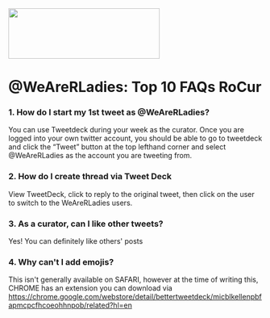 <img src="https://github.com/rladies/starter-kit/blob/master/logo/R-LadiesGlobal_RBG_online_LogoWithText_Horizontal.png" data-canonical-src="https://github.com/rladies/starter-kit/blob/master/logo/R-LadiesGlobal_RBG_online_LogoWithText_Horizontal.png" width="300" height="100" />

# @WeAreRLadies: Top 10 FAQs RoCur  
    
### 1. How do I start my 1st tweet as @WeAreRLadies?
You can use Tweetdeck during your week as the curator. 
Once you are logged into your own twitter account, you should be able to go to tweetdeck and click the “Tweet” button at the top lefthand corner and select @WeAreRLadies as the account you are tweeting from.

### 2. How do I create thread via Tweet Deck
View TweetDeck,  click to reply to the original tweet, then click on the user to switch to the WeAreRLadies users. 

### 3. As a curator, can I like other tweets?
Yes! You can definitely like others' posts 

### 4. Why can't I add emojis?
This isn't generally available on SAFARI, however at the time of writing this, CHROME has an extension you can download via https://chrome.google.com/webstore/detail/bettertweetdeck/micblkellenpbfapmcpcfhcoeohhnpob/related?hl=en 

